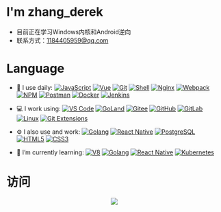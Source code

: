 # I'm zhang_derek
- 目前正在学习Windows内核和Android逆向
- 联系方式：1184405959@qq.com
# Language
<ul dir="auto">
<li>
<p dir="auto">🚀 I use daily:
<a href="https://blog.i-xiao.space/" rel="nofollow"><img src="https://camo.githubusercontent.com/a1420c23defc4880723510cbfd0ba7d0e9863ef6f0e4ceb1608099a60c3fdd2e/68747470733a2f2f696d672e736869656c64732e696f2f62616467652f4a6176615363726970742d3030303030303f6c6f676f3d4a617661536372697074266c6f676f436f6c6f723d464643413238" alt="JavaScript" data-canonical-src="https://img.shields.io/badge/JavaScript-000000?logo=JavaScript&amp;logoColor=FFCA28" style="max-width: 100%;"></a>
<a href="https://blog.i-xiao.space/" rel="nofollow"><img src="https://camo.githubusercontent.com/62e239c05a1f2ecec7b6579ac8b9662231efd6e89f5a8e21d92f9087dc6a715c/68747470733a2f2f696d672e736869656c64732e696f2f62616467652f5675652e6a732d3335343935453f6c6f676f3d7675652e6a73266c6f676f436f6c6f723d344643303844" alt="Vue" data-canonical-src="https://img.shields.io/badge/Vue.js-35495E?logo=vue.js&amp;logoColor=4FC08D" style="max-width: 100%;"></a>
<a href="https://blog.i-xiao.space/" rel="nofollow"><img src="https://camo.githubusercontent.com/565ee6e902701381e9060f1277919ecfcc41a2f92d9a1324d3e02b2d56277bfa/68747470733a2f2f696d672e736869656c64732e696f2f62616467652f2d4769742d3030303030303f6c6f676f3d676974266c6f676f436f6c6f723d464637303433" alt="Git" data-canonical-src="https://img.shields.io/badge/-Git-000000?logo=git&amp;logoColor=FF7043" style="max-width: 100%;"></a>
<a href="https://blog.i-xiao.space/" rel="nofollow"><img src="https://camo.githubusercontent.com/2afc2fb94791167ea3970151abaaa5fa0272dea5e40fde3a1fce78884f652ad4/68747470733a2f2f696d672e736869656c64732e696f2f62616467652f2d5368656c6c2d3445433432323f6c6f676f3d5368656c6c266c6f676f436f6c6f723d464637303433" alt="Shell" data-canonical-src="https://img.shields.io/badge/-Shell-4EC422?logo=Shell&amp;logoColor=FF7043" style="max-width: 100%;"></a>
<a href="https://blog.i-xiao.space/" rel="nofollow"><img src="https://camo.githubusercontent.com/9120de36f9361cfdc632254074831bf662ad80b27b3023d83d02c143ec39eec2/68747470733a2f2f696d672e736869656c64732e696f2f62616467652f2d4e67696e782d4636433931353f6c6f676f3d6e67696e78266c6f676f436f6c6f723d303239313337" alt="Nginx" data-canonical-src="https://img.shields.io/badge/-Nginx-F6C915?logo=nginx&amp;logoColor=029137" style="max-width: 100%;"></a>
<a href="https://blog.i-xiao.space/" rel="nofollow"><img src="https://camo.githubusercontent.com/c8de71477aa196d9ed77421b098b05a782b240762e7bfef37b21e8a78d07e1d7/68747470733a2f2f696d672e736869656c64732e696f2f62616467652f2d7765627061636b2d3242334134323f6c6f676f3d7765627061636b266c6f676f436f6c6f723d373541464343" alt="Webpack" data-canonical-src="https://img.shields.io/badge/-webpack-2B3A42?logo=webpack&amp;logoColor=75AFCC" style="max-width: 100%;"></a>
<a href="https://blog.i-xiao.space/" rel="nofollow"><img src="https://camo.githubusercontent.com/ca4acc9fc03b6d17905ac3ca44597cbb5bc8146c6b31da448f3a978de97a40a3/68747470733a2f2f696d672e736869656c64732e696f2f62616467652f2d4e504d2d3238373545333f6c6f676f3d6e706d266c6f676f436f6c6f723d303239313337" alt="NPM" data-canonical-src="https://img.shields.io/badge/-NPM-2875E3?logo=npm&amp;logoColor=029137" style="max-width: 100%;"></a>
<a href="https://blog.i-xiao.space/" rel="nofollow"><img src="https://camo.githubusercontent.com/5b2c994839b9ea91a10097b0c4203854706d63ac11be00d2da42ae529c247ba5/68747470733a2f2f696d672e736869656c64732e696f2f62616467652f2d506f73746d616e2d3741314641323f6c6f676f3d706f73746d616e266c6f676f436f6c6f723d464338303139" alt="Postman" data-canonical-src="https://img.shields.io/badge/-Postman-7A1FA2?logo=postman&amp;logoColor=FC8019" style="max-width: 100%;"></a>
<a href="https://blog.i-xiao.space/" rel="nofollow"><img src="https://camo.githubusercontent.com/bbe34aeafc5d683cf30d2d054dcaec3286396a0f5d23e28857f0653ba817b8d7/68747470733a2f2f696d672e736869656c64732e696f2f62616467652f646f636b65722d3230323332413f6c6f676f3d646f636b6572266c6f676f436f6c6f723d363144414642" alt="Docker" data-canonical-src="https://img.shields.io/badge/docker-20232A?logo=docker&amp;logoColor=61DAFB" style="max-width: 100%;"></a>
<a href="https://blog.i-xiao.space/" rel="nofollow"><img src="https://camo.githubusercontent.com/76f5b437f4aaf85753d31e0411401b953b3bbb17bd498f7fadeab7a9eb6246e8/68747470733a2f2f696d672e736869656c64732e696f2f62616467652f2d4a656e6b696e732d4636433931353f6c6f676f3d6a656e6b696e73266c6f676f436f6c6f723d463136303631" alt="Jenkins" data-canonical-src="https://img.shields.io/badge/-Jenkins-F6C915?logo=jenkins&amp;logoColor=F16061" style="max-width: 100%;"></a></p>
</li>
<li>
<p dir="auto">💻 I work using:
<a href="https://blog.i-xiao.space/" rel="nofollow"><img src="https://camo.githubusercontent.com/4bb8ce280fb91c818221fbfaa04e3044e8e526ad96aac4347f3d6ddf5a6c8d30/68747470733a2f2f696d672e736869656c64732e696f2f62616467652f2d5653253230436f64652d3030374143433f7374796c653d706c6173746963266c6f676f3d76697375616c2d73747564696f2d636f6465" alt="VS Code" data-canonical-src="https://img.shields.io/badge/-VS%20Code-007ACC?style=plastic&amp;logo=visual-studio-code" style="max-width: 100%;"></a>
<a href="https://blog.i-xiao.space/" rel="nofollow"><img src="https://camo.githubusercontent.com/7c734755bb461357127a1745584fbda56ac053917720757d221d222e89a39515/68747470733a2f2f696d672e736869656c64732e696f2f62616467652f2d476f4c616e642d3030303f6c6f676f3d676f6c616e64266c6f676f436f6c6f723d303041434331" alt="GoLand" data-canonical-src="https://img.shields.io/badge/-GoLand-000?logo=goland&amp;logoColor=00ACC1" style="max-width: 100%;"></a>
<a href="https://blog.i-xiao.space/" rel="nofollow"><img src="https://camo.githubusercontent.com/bb32a169a386cd9478bf94a3374939c378177c6b7dbbdcec149eaa019ace8824/68747470733a2f2f696d672e736869656c64732e696f2f62616467652f2d47697465652d4138303032353f6c6f676f3d6769746565266c6f676f436f6c6f723d463136303631" alt="Gitee" data-canonical-src="https://img.shields.io/badge/-Gitee-A80025?logo=gitee&amp;logoColor=F16061" style="max-width: 100%;"></a>
<a href="https://blog.i-xiao.space/" rel="nofollow"><img src="https://camo.githubusercontent.com/50f3b9072f26a95b03beb8f633a0e53f0b7ce4ad3a7c5726ee89f1b3cbe7bb1b/68747470733a2f2f696d672e736869656c64732e696f2f62616467652f2d4769744875622d3138313731373f7374796c653d706c6173746963266c6f676f3d676974687562" alt="GitHub" data-canonical-src="https://img.shields.io/badge/-GitHub-181717?style=plastic&amp;logo=github" style="max-width: 100%;"></a>
<a href="https://blog.i-xiao.space/" rel="nofollow"><img src="https://camo.githubusercontent.com/6181b155dc2c763f255526bccff076d45e02f54754fabc39afd9af681ab4bbb9/68747470733a2f2f696d672e736869656c64732e696f2f62616467652f2d4769744c61622d4643413132313f7374796c653d706c6173746963266c6f676f3d6769746c6162" alt="GitLab" data-canonical-src="https://img.shields.io/badge/-GitLab-FCA121?style=plastic&amp;logo=gitlab" style="max-width: 100%;"></a>
<a href="https://blog.i-xiao.space/" rel="nofollow"><img src="https://camo.githubusercontent.com/cf63ba80088b6a3900cfe6142655999c8ea621b3fbd62cc8d99bb3dee0a072e7/68747470733a2f2f696d672e736869656c64732e696f2f62616467652f2d4c696e75782d4631363036313f6c6f676f3d6c696e7578266c6f676f436f6c6f723d303030" alt="Linux" data-canonical-src="https://img.shields.io/badge/-Linux-F16061?logo=linux&amp;logoColor=000" style="max-width: 100%;"></a>
<a href="https://blog.i-xiao.space/" rel="nofollow"><img src="https://camo.githubusercontent.com/6d96138530c95b074cbff3f9b900f24ea158fb0a84b7bc6833362a6a750bc8b6/68747470733a2f2f696d672e736869656c64732e696f2f62616467652f2d476974253230457874656e73696f6e732d677265656e3f6c6f676f3d676974253230657874656e73696f6e73266c6f676f436f6c6f723d444533393239" alt="Git Extensions" data-canonical-src="https://img.shields.io/badge/-Git%20Extensions-green?logo=git%20extensions&amp;logoColor=DE3929" style="max-width: 100%;"></a></p>
</li>
<li>
<p dir="auto">⚙️ I also use and work:
<a href="https://blog.i-xiao.space/" rel="nofollow"><img src="https://camo.githubusercontent.com/dc87bcbc9145c72016a2d176f8b208210f1e40ca0084cd24fa8a11f484e72f0f/68747470733a2f2f696d672e736869656c64732e696f2f62616467652f2d476f6c616e672d3032353639423f6c6f676f3d676f266c6f676f436f6c6f723d303041434331" alt="Golang" data-canonical-src="https://img.shields.io/badge/-Golang-02569B?logo=go&amp;logoColor=00ACC1" style="max-width: 100%;"></a>
<a href="https://blog.i-xiao.space/" rel="nofollow"><img src="https://camo.githubusercontent.com/7aaa08e515b1ad4e78f4e4e037d0729f772cd09737a98123a42588c5719f6860/68747470733a2f2f696d672e736869656c64732e696f2f62616467652f52656163745f4e61746976652d3230323332413f6c6f676f3d7265616374266c6f676f436f6c6f723d363144414642" alt="React Native" data-canonical-src="https://img.shields.io/badge/React_Native-20232A?logo=react&amp;logoColor=61DAFB" style="max-width: 100%;"></a>
<a href="https://blog.i-xiao.space/" rel="nofollow"><img src="https://camo.githubusercontent.com/0b329059756346db09fb3be8bc754351e2133f80be4b2bb45fbe6583efdc5927/68747470733a2f2f696d672e736869656c64732e696f2f62616467652f2d506f737467726553514c2d3333363739313f7374796c653d706c6173746963266c6f676f3d706f737467726573716c" alt="PostgreSQL" data-canonical-src="https://img.shields.io/badge/-PostgreSQL-336791?style=plastic&amp;logo=postgresql" style="max-width: 100%;"></a>
<a href="https://blog.i-xiao.space/" rel="nofollow"><img src="https://camo.githubusercontent.com/8fb987d0b50bba8356dd0f8ba70a9046f34bb09c31b69b1572cf30ec562edb67/68747470733a2f2f696d672e736869656c64732e696f2f62616467652f2d48544d4c352d4533344632363f7374796c653d706c6173746963266c6f676f3d68746d6c35266c6f676f436f6c6f723d7768697465" alt="HTML5" data-canonical-src="https://img.shields.io/badge/-HTML5-E34F26?style=plastic&amp;logo=html5&amp;logoColor=white" style="max-width: 100%;"></a>
<a href="https://blog.i-xiao.space/" rel="nofollow"><img src="https://camo.githubusercontent.com/dedcfc73483b9d105b8f6bfdb9701970ae2d92edc10bc37d22a25e7a3674f947/68747470733a2f2f696d672e736869656c64732e696f2f62616467652f2d435353332d3135373242363f7374796c653d706c6173746963266c6f676f3d63737333" alt="CSS3" data-canonical-src="https://img.shields.io/badge/-CSS3-1572B6?style=plastic&amp;logo=css3" style="max-width: 100%;"></a></p>
</li>
<li>
<p dir="auto">🌱 I’m currently learning:
<a href="https://blog.i-xiao.space/" rel="nofollow"><img src="https://camo.githubusercontent.com/d9a2b6887ba8c8b2906e862d7d27e696121758eaa1b7da0613d9934996b73e17/68747470733a2f2f696d672e736869656c64732e696f2f62616467652f2d56382d3344444338343f6c6f676f3d7638266c6f676f436f6c6f723d343738384634" alt="V8" data-canonical-src="https://img.shields.io/badge/-V8-3DDC84?logo=v8&amp;logoColor=4788F4" style="max-width: 100%;"></a>
<a href="https://blog.i-xiao.space/" rel="nofollow"><img src="https://camo.githubusercontent.com/dc87bcbc9145c72016a2d176f8b208210f1e40ca0084cd24fa8a11f484e72f0f/68747470733a2f2f696d672e736869656c64732e696f2f62616467652f2d476f6c616e672d3032353639423f6c6f676f3d676f266c6f676f436f6c6f723d303041434331" alt="Golang" data-canonical-src="https://img.shields.io/badge/-Golang-02569B?logo=go&amp;logoColor=00ACC1" style="max-width: 100%;"></a>
<a href="https://blog.i-xiao.space/" rel="nofollow"><img src="https://camo.githubusercontent.com/7aaa08e515b1ad4e78f4e4e037d0729f772cd09737a98123a42588c5719f6860/68747470733a2f2f696d672e736869656c64732e696f2f62616467652f52656163745f4e61746976652d3230323332413f6c6f676f3d7265616374266c6f676f436f6c6f723d363144414642" alt="React Native" data-canonical-src="https://img.shields.io/badge/React_Native-20232A?logo=react&amp;logoColor=61DAFB" style="max-width: 100%;"></a>
<a href="https://blog.i-xiao.space/" rel="nofollow"><img src="https://camo.githubusercontent.com/1e58e7133fba665418616b04207b7a64ffbb87a00c59d041ae409a90c9686d1f/68747470733a2f2f696d672e736869656c64732e696f2f62616467652f2d4b756265726e657465732d4635463546353f6c6f676f3d4b756265726e65746573266c6f676f436f6c6f723d333136434536" alt="Kubernetes" data-canonical-src="https://img.shields.io/badge/-Kubernetes-F5F5F5?logo=Kubernetes&amp;logoColor=316CE6" style="max-width: 100%;"></a></p>
</li>
</ul>

# 访问
<div align="center"> <img src="https://github-readme-stats.vercel.app/api?username=derek-zhang123&show_icons=true&theme=tokyonight" /> </div>




